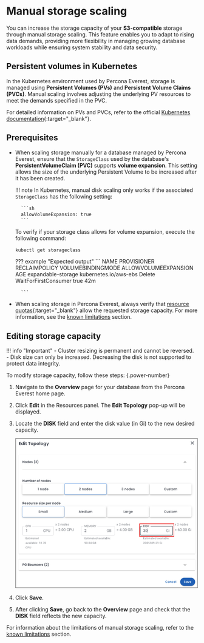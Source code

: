 # Manual storage scaling

You can increase the storage capacity of your **S3-compatible** storage through manual storage scaling. This feature enables you to adapt to rising data demands, providing more flexibility in managing growing database workloads while ensuring system stability and data security.

## Persistent volumes in Kubernetes

In the Kubernetes environment used by Percona Everest, storage is managed using **Persistent Volumes (PVs)** and **Persistent Volume Claims (PVCs)**. Manual scaling involves adjusting the underlying PV resources to meet the demands specified in the PVC.

For detailed information on PVs and PVCs, refer to the official [Kubernetes documentation](https://kubernetes.io/docs/concepts/storage/persistent-volumes/){:target="_blank"}.

## Prerequisites

- When scaling storage manually for a database managed by Percona Everest, ensure that the `StorageClass` used by the database's **PersistentVolumeClaim (PVC)** supports **volume expansion**. This setting allows the size of the underlying Persistent Volume to be increased after it has been created.

    !!! note
        In Kubernetes, manual disk scaling only works if the associated `StorageClass` has the following setting:

        ```sh
        allowVolumeExpansion: true
        ```

    To verify if your storage class allows for volume expansion, execute the following command:

    ```sh
    kubectl get storageclass
    ```

    ??? example "Expected output"
        ```
NAME                   PROVISIONER             RECLAIMPOLICY   VOLUMEBINDINGMODE      ALLOWVOLUMEEXPANSION   AGE
expandable-storage     kubernetes.io/aws-ebs   Delete          WaitForFirstConsumer   true                   42m

        ```

- When scaling storage in Percona Everest, always verify that [resource quotas](https://kubernetes.io/docs/concepts/policy/resource-quotas/#storage-resource-quota){:target="_blank"} allow the requested storage capacity. For more information, see the [known limitations](../reference/known_limitations.md#manual-storage-scaling) section.

## Editing storage capacity

!!! info "Important"
    - Cluster resizing is permanent and cannot be reversed.
    - Disk size can only be increased. Decreasing the disk is not supported to protect data integrity.

To modify storage capacity, follow these steps:
{.power-number}

1. Navigate to the **Overview** page for your database from the Percona Everest home page.

2. Click **Edit** in the Resources panel.  The **Edit Topology** pop-up will be displayed.

3. Locate the **DISK** field and enter the disk value (in Gi) to the new desired capacity.

    ![!image](../images/edit_storage_capacity.png)

4. Click **Save**.

5. After clicking **Save**, go back to the **Overview** page and check that the **DISK** field reflects the new capacity.


For information about the limitations of manual storage scaling, refer to the [known limitations](../reference/known_limitations.md#manual-storage-scaling) section.







